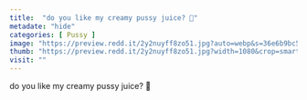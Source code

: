 ```yaml
---
title:  "do you like my creamy pussy juice? 🥵"
metadate: "hide"
categories: [ Pussy ]
image: "https://preview.redd.it/2y2nuyff8zo51.jpg?auto=webp&s=36e6b9bc52c7f8a742cb944a145712ac8bf732ce"
thumb: "https://preview.redd.it/2y2nuyff8zo51.jpg?width=1080&crop=smart&auto=webp&s=d11b330469fa497b47bcb8e35d4cea11aab2eec9"
visit: ""
---
```

do you like my creamy pussy juice? 🥵
